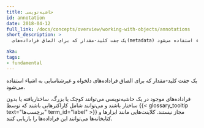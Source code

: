 ```yaml
---
title: حاشیه‌نویسی
id: annotation
date: 2018-04-12
full_link: /docs/concepts/overview/working-with-objects/annotations
short_description: >
  یک جفت کلید-مقدار که برای الصاق فراداده‌های(metadata) دلخواه و غیرشناسایی به اشیاء استفاده می‌شود.

aka: 
tags:
- fundamental
---
```

 یک جفت کلید-مقدار که برای الصاق فراداده‌های دلخواه و غیرشناسایی به اشیاء استفاده می‌شود.

<!--more--> 

فراداده‌های موجود در یک حاشیه‌نویسی می‌توانند کوچک یا بزرگ، ساختاریافته یا بدون ساختار باشند و می‌توانند شامل کاراکترهایی باشند که توسط {{< glossary_tooltip text="برچسب‌ها" term_id="label" >}} مجاز نیستند. کلاینت‌هایی مانند ابزارها و کتابخانه‌ها می‌توانند این فراداده‌ها را بازیابی کنند.

